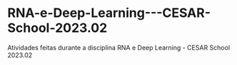 # RNA-e-Deep-Learning---CESAR-School-2023.02
Atividades feitas durante a disciplina RNA e Deep Learning - CESAR School 2023.02
